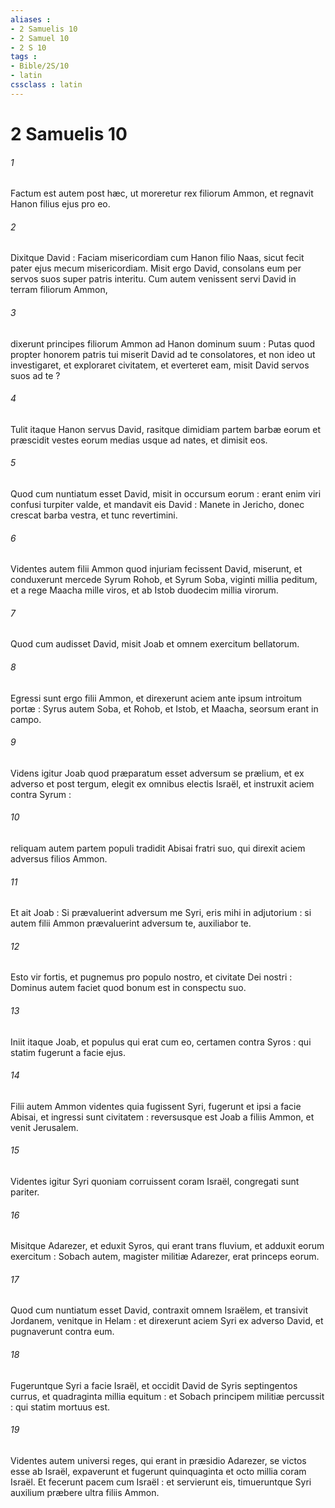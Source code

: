 ```yaml
---
aliases : 
- 2 Samuelis 10
- 2 Samuel 10
- 2 S 10
tags : 
- Bible/2S/10
- latin
cssclass : latin
---
```


# 2 Samuelis 10

###### 1
Factum est autem post hæc, ut moreretur rex filiorum Ammon, et regnavit Hanon filius ejus pro eo.
###### 2
Dixitque David : Faciam misericordiam cum Hanon filio Naas, sicut fecit pater ejus mecum misericordiam. Misit ergo David, consolans eum per servos suos super patris interitu. Cum autem venissent servi David in terram filiorum Ammon,
###### 3
dixerunt principes filiorum Ammon ad Hanon dominum suum : Putas quod propter honorem patris tui miserit David ad te consolatores, et non ideo ut investigaret, et exploraret civitatem, et everteret eam, misit David servos suos ad te ?
###### 4
Tulit itaque Hanon servus David, rasitque dimidiam partem barbæ eorum et præscidit vestes eorum medias usque ad nates, et dimisit eos.
###### 5
Quod cum nuntiatum esset David, misit in occursum eorum : erant enim viri confusi turpiter valde, et mandavit eis David : Manete in Jericho, donec crescat barba vestra, et tunc revertimini.
###### 6
Videntes autem filii Ammon quod injuriam fecissent David, miserunt, et conduxerunt mercede Syrum Rohob, et Syrum Soba, viginti millia peditum, et a rege Maacha mille viros, et ab Istob duodecim millia virorum.
###### 7
Quod cum audisset David, misit Joab et omnem exercitum bellatorum.
###### 8
Egressi sunt ergo filii Ammon, et direxerunt aciem ante ipsum introitum portæ : Syrus autem Soba, et Rohob, et Istob, et Maacha, seorsum erant in campo.
###### 9
Videns igitur Joab quod præparatum esset adversum se prælium, et ex adverso et post tergum, elegit ex omnibus electis Israël, et instruxit aciem contra Syrum :
###### 10
reliquam autem partem populi tradidit Abisai fratri suo, qui direxit aciem adversus filios Ammon.
###### 11
Et ait Joab : Si prævaluerint adversum me Syri, eris mihi in adjutorium : si autem filii Ammon prævaluerint adversum te, auxiliabor te.
###### 12
Esto vir fortis, et pugnemus pro populo nostro, et civitate Dei nostri : Dominus autem faciet quod bonum est in conspectu suo.
###### 13
Iniit itaque Joab, et populus qui erat cum eo, certamen contra Syros : qui statim fugerunt a facie ejus.
###### 14
Filii autem Ammon videntes quia fugissent Syri, fugerunt et ipsi a facie Abisai, et ingressi sunt civitatem : reversusque est Joab a filiis Ammon, et venit Jerusalem.
###### 15
Videntes igitur Syri quoniam corruissent coram Israël, congregati sunt pariter.
###### 16
Misitque Adarezer, et eduxit Syros, qui erant trans fluvium, et adduxit eorum exercitum : Sobach autem, magister militiæ Adarezer, erat princeps eorum.
###### 17
Quod cum nuntiatum esset David, contraxit omnem Israëlem, et transivit Jordanem, venitque in Helam : et direxerunt aciem Syri ex adverso David, et pugnaverunt contra eum.
###### 18
Fugeruntque Syri a facie Israël, et occidit David de Syris septingentos currus, et quadraginta millia equitum : et Sobach principem militiæ percussit : qui statim mortuus est.
###### 19
Videntes autem universi reges, qui erant in præsidio Adarezer, se victos esse ab Israël, expaverunt et fugerunt quinquaginta et octo millia coram Israël. Et fecerunt pacem cum Israël : et servierunt eis, timueruntque Syri auxilium præbere ultra filiis Ammon.
